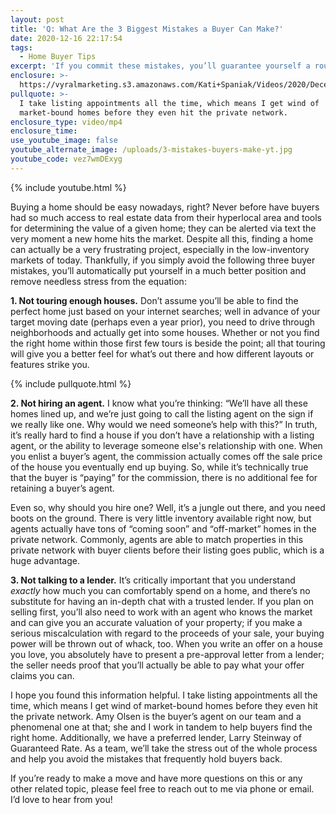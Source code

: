 ```yaml
---
layout: post
title: 'Q: What Are the 3 Biggest Mistakes a Buyer Can Make?'
date: 2020-12-16 22:17:54
tags:
  - Home Buyer Tips
excerpt: 'If you commit these mistakes, you’ll guarantee yourself a rough process.'
enclosure: >-
  https://vyralmarketing.s3.amazonaws.com/Kati+Spaniak/Videos/2020/December/Q_+What+Are+the+3+Biggest+Mistakes+a+Buyer+Can+Make_.mp4
pullquote: >-
  I take listing appointments all the time, which means I get wind of
  market-bound homes before they even hit the private network.
enclosure_type: video/mp4
enclosure_time:
use_youtube_image: false
youtube_alternate_image: /uploads/3-mistakes-buyers-make-yt.jpg
youtube_code: vez7wmDExyg
---
```


{% include youtube.html %}

Buying a home should be easy nowadays, right? Never before have buyers had so much access to real estate data from their hyperlocal area and tools for determining the value of a given home; they can be alerted via text the very moment a new home hits the market. Despite all this, finding a home can actually be a very frustrating project, especially in the low-inventory markets of today. Thankfully, if you simply avoid the following three buyer mistakes, you’ll automatically put yourself in a much better position and remove needless stress from the equation:&nbsp;

**1\. Not touring enough houses.** Don’t assume you’ll be able to find the perfect home just based on your internet searches; well in advance of your target moving date (perhaps even a year prior), you need to drive through neighborhoods and actually get into some houses. Whether or not you find the right home within those first few tours is beside the point; all that touring will give you a better feel for what’s out there and how different layouts or features strike you.&nbsp;

{% include pullquote.html %}

**2\. Not hiring an agent.** I know what you’re thinking: “We’ll have all these homes lined up, and we’re just going to call the listing agent on the sign if we really like one. Why would we need someone’s help with this?” In truth, it’s really hard to find a house if you don’t have a relationship with a listing agent, or the ability to leverage someone else's relationship with one. When you enlist a buyer’s agent, the commission actually comes off the sale price of the house you eventually end up buying. So, while it’s technically true that the buyer is “paying” for the commission, there is no additional fee for retaining a buyer’s agent.&nbsp;

Even so, why should you hire one? Well, it’s a jungle out there, and you need boots on the ground. There is very little inventory available right now, but agents actually have tons of “coming soon” and “off-market” homes in the private network. Commonly, agents are able to match properties in this private network with buyer clients before their listing goes public, which is a huge advantage.&nbsp;

**3\. Not talking to a lender.** It’s critically important that you understand *exactly* how much you can comfortably spend on a home, and there’s no substitute for having an in-depth chat with a trusted lender. If you plan on selling first, you’ll also need to work with an agent who knows the market and can give you an accurate valuation of your property; if you make a serious miscalculation with regard to the proceeds of your sale, your buying power will be thrown out of whack, too. When you write an offer on a house you love, you absolutely have to present a pre-approval letter from a lender; the seller needs proof that you’ll actually be able to pay what your offer claims you can.&nbsp;

I hope you found this information helpful. I take listing appointments all the time, which means I get wind of market-bound homes before they even hit the private network. Amy Olsen is the buyer’s agent on our team and a phenomenal one at that; she and I work in tandem to help buyers find the right home. Additionally, we have a preferred lender, Larry Steinway of Guaranteed Rate. As a team, we’ll take the stress out of the whole process and help you avoid the mistakes that frequently hold buyers back.&nbsp;

If you’re ready to make a move and have more questions on this or any other related topic, please feel free to reach out to me via phone or email. I’d love to hear from you\!
